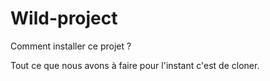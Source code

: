 # Wild-project

Comment installer ce projet ?

Tout ce que nous avons à faire pour l'instant c'est de cloner.
